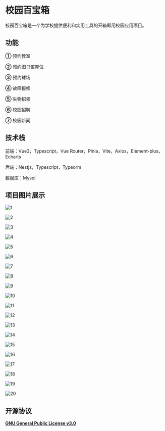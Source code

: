 # 校园百宝箱

校园百宝箱是一个为学校提供便利和实用工具的开箱即用校园应用项目。



## 功能

**①** 预约教室

**②** 预约图书馆座位

**③** 预约球场

**④** 故障报修

**⑤** 失物招领

**⑥** 校园招聘

**⑦** 校园新闻



## 技术栈

前端：Vue3，Typescript，Vue Router，Pinia，Vite，Axios，Element-plus，Echarts

后端：Nestjs，Typescript，Typeorm

数据库：Mysql



## 项目图片展示

![1](https://raw.githubusercontent.com/konipabai/campus_toolbox/master/image/1.png)

![2](https://raw.githubusercontent.com/konipabai/campus_toolbox/master/image/2.png)

![3](https://raw.githubusercontent.com/konipabai/campus_toolbox/master/image/3.png)

![4](https://raw.githubusercontent.com/konipabai/campus_toolbox/master/image/4.png)

![5](https://raw.githubusercontent.com/konipabai/campus_toolbox/master/image/5.png)

![6](https://raw.githubusercontent.com/konipabai/campus_toolbox/master/image/6.png)

![7](https://raw.githubusercontent.com/konipabai/campus_toolbox/master/image/7.png)

![8](https://raw.githubusercontent.com/konipabai/campus_toolbox/master/image/8.png)

![9](https://raw.githubusercontent.com/konipabai/campus_toolbox/master/image/9.png)

![10](https://raw.githubusercontent.com/konipabai/campus_toolbox/master/image/10.png)

![11](https://raw.githubusercontent.com/konipabai/campus_toolbox/master/image/11.png)

![12](https://raw.githubusercontent.com/konipabai/campus_toolbox/master/image/12.png)

![13](https://raw.githubusercontent.com/konipabai/campus_toolbox/master/image/13.png)

![14](https://raw.githubusercontent.com/konipabai/campus_toolbox/master/image/14.png)

![15](https://raw.githubusercontent.com/konipabai/campus_toolbox/master/image/15.png)

![16](https://raw.githubusercontent.com/konipabai/campus_toolbox/master/image/16.png)

![17](https://raw.githubusercontent.com/konipabai/campus_toolbox/master/image/17.png)

![18](https://raw.githubusercontent.com/konipabai/campus_toolbox/master/image/18.png)

![19](https://raw.githubusercontent.com/konipabai/campus_toolbox/master/image/19.png)

![20](https://raw.githubusercontent.com/konipabai/campus_toolbox/master/image/20.png)



## 开源协议

**[GNU General Public License v3.0](https://github.com/konipabai/campus_toolbox/blob/master/LICENSE)**

